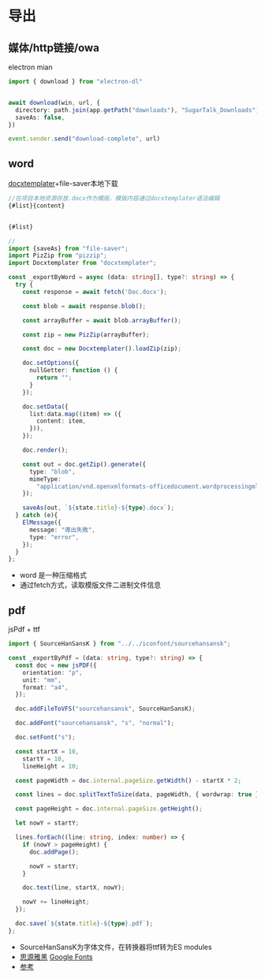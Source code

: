 # 导出

## 媒体/http链接/owa

electron mian

~~~ts
import { download } from "electron-dl"


await download(win, url, {
  directory: path.join(app.getPath("downloads"), "SugarTalk_Downloads"),
  saveAs: false,
})

event.sender.send("download-complete", url)
~~~



## word

[docxtemplater](https://docxtemplater.com/docs/tag-types/)+file-saver本地下载

```ts
//在项目本地资源存放.docx作为模版，模版内容通过docxtemplater语法编辑
{#list}{content}


{#list}

//
import {saveAs} from "file-saver";
import PizZip from "pizzip";
import Docxtemplater from "docxtemplater";

const _exportByWord = async (data: string[], type?: string) => {
  try {
    const response = await fetch('Doc.docx');

    const blob = await response.blob();

    const arrayBuffer = await blob.arrayBuffer();

    const zip = new PizZip(arrayBuffer);

    const doc = new Docxtemplater().loadZip(zip);

    doc.setOptions({
      nullGetter: function () {
        return "";
      }
    });

    doc.setData({
      list:data.map((item) => ({
        content: item,
      })),
    });

    doc.render();

    const out = doc.getZip().generate({
      type: "blob",
      mimeType:
        "application/vnd.openxmlformats-officedocument.wordprocessingml.document",
    });

    saveAs(out, `${state.title}-${type}.docx`);
  } catch (e){
    ElMessage({
      message: "導出失敗",
      type: "error",
    });
  }
};
```

- word 是一种压缩格式
- 通过fetch方式，读取模版文件二进制文件信息



## pdf

jsPdf + ttf

```ts
import { SourceHanSansK } from "../../iconfont/sourcehansansk";

const _exportByPdf = (data: string, type?: string) => {
  const doc = new jsPDF({
    orientation: "p",
    unit: "mm",
    format: "a4",
  });

  doc.addFileToVFS("sourcehansansk", SourceHanSansK);

  doc.addFont("sourcehansansk", "s", "normal");

  doc.setFont("s");

  const startX = 10,
    startY = 10,
    lineHeight = 10;

  const pageWidth = doc.internal.pageSize.getWidth() - startX * 2;

  const lines = doc.splitTextToSize(data, pageWidth, { wordwrap: true });

  const pageHeight = doc.internal.pageSize.getHeight();

  let nowY = startY;

  lines.forEach((line: string, index: number) => {
    if (nowY > pageHeight) {
      doc.addPage();

      nowY = startY;
    }

    doc.text(line, startX, nowY);

    nowY += lineHeight;
  });

  doc.save(`${state.title}-${type}.pdf`);
};
```

- SourceHanSansK为字体文件，在[](https://github.com/parallax/jsPDF/blob/master/fontconverter/fontconverter.html)转换器将ttf转为ES modules
- [思源雅黑](https://github.com/adobe-fonts/source-han-sans/blob/master/README-CN.md) [Google Fonts](https://fonts.google.com)
- [参考](https://www.cnblogs.com/ww01/p/11496213.html)
